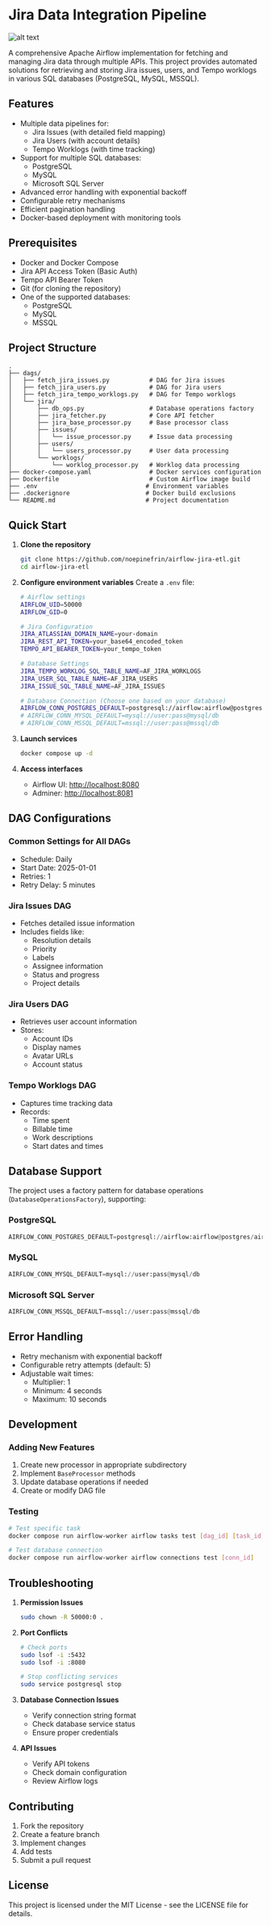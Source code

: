 # Jira Data Integration Pipeline
![alt text](img/worklog_example.jpeg)

A comprehensive Apache Airflow implementation for fetching and managing Jira data through multiple APIs. This project provides automated solutions for retrieving and storing Jira issues, users, and Tempo worklogs in various SQL databases (PostgreSQL, MySQL, MSSQL).

## Features

- Multiple data pipelines for:
  - Jira Issues (with detailed field mapping)
  - Jira Users (with account details)
  - Tempo Worklogs (with time tracking)
- Support for multiple SQL databases:
  - PostgreSQL
  - MySQL
  - Microsoft SQL Server
- Advanced error handling with exponential backoff
- Configurable retry mechanisms
- Efficient pagination handling
- Docker-based deployment with monitoring tools

## Prerequisites

- Docker and Docker Compose
- Jira API Access Token (Basic Auth)
- Tempo API Bearer Token
- Git (for cloning the repository)
- One of the supported databases:
  - PostgreSQL
  - MySQL
  - MSSQL

## Project Structure

```
.
├── dags/
│   ├── fetch_jira_issues.py           # DAG for Jira issues
│   ├── fetch_jira_users.py            # DAG for Jira users
│   ├── fetch_jira_tempo_worklogs.py   # DAG for Tempo worklogs
│   └── jira/
│       ├── db_ops.py                  # Database operations factory
│       ├── jira_fetcher.py            # Core API fetcher
│       ├── jira_base_processor.py     # Base processor class
│       ├── issues/
│       │   └── issue_processor.py     # Issue data processing
│       ├── users/
│       │   └── users_processor.py     # User data processing
│       └── worklogs/
│           └── worklog_processor.py   # Worklog data processing
├── docker-compose.yaml                # Docker services configuration
├── Dockerfile                         # Custom Airflow image build
├── .env                              # Environment variables
├── .dockerignore                     # Docker build exclusions
└── README.md                         # Project documentation
```

## Quick Start

1. **Clone the repository**
   ```bash
   git clone https://github.com/noepinefrin/airflow-jira-etl.git
   cd airflow-jira-etl
   ```

2. **Configure environment variables**
   Create a `.env` file:
   ```bash
   # Airflow settings
   AIRFLOW_UID=50000
   AIRFLOW_GID=0

   # Jira Configuration
   JIRA_ATLASSIAN_DOMAIN_NAME=your-domain
   JIRA_REST_API_TOKEN=your_base64_encoded_token
   TEMPO_API_BEARER_TOKEN=your_tempo_token

   # Database Settings
   JIRA_TEMPO_WORKLOG_SQL_TABLE_NAME=AF_JIRA_WORKLOGS
   JIRA_USER_SQL_TABLE_NAME=AF_JIRA_USERS
   JIRA_ISSUE_SQL_TABLE_NAME=AF_JIRA_ISSUES

   # Database Connection (Choose one based on your database)
   AIRFLOW_CONN_POSTGRES_DEFAULT=postgresql://airflow:airflow@postgres/airflow
   # AIRFLOW_CONN_MYSQL_DEFAULT=mysql://user:pass@mysql/db
   # AIRFLOW_CONN_MSSQL_DEFAULT=mssql://user:pass@mssql/db
   ```

3. **Launch services**
   ```bash
   docker compose up -d
   ```

4. **Access interfaces**
   - Airflow UI: [http://localhost:8080](http://localhost:8080)
   - Adminer: [http://localhost:8081](http://localhost:8081)

## DAG Configurations

### Common Settings for All DAGs
- Schedule: Daily
- Start Date: 2025-01-01
- Retries: 1
- Retry Delay: 5 minutes

### Jira Issues DAG
- Fetches detailed issue information
- Includes fields like:
  - Resolution details
  - Priority
  - Labels
  - Assignee information
  - Status and progress
  - Project details

### Jira Users DAG
- Retrieves user account information
- Stores:
  - Account IDs
  - Display names
  - Avatar URLs
  - Account status

### Tempo Worklogs DAG
- Captures time tracking data
- Records:
  - Time spent
  - Billable time
  - Work descriptions
  - Start dates and times

## Database Support

The project uses a factory pattern for database operations (`DatabaseOperationsFactory`), supporting:

### PostgreSQL
```python
AIRFLOW_CONN_POSTGRES_DEFAULT=postgresql://airflow:airflow@postgres/airflow
```

### MySQL
```python
AIRFLOW_CONN_MYSQL_DEFAULT=mysql://user:pass@mysql/db
```

### Microsoft SQL Server
```python
AIRFLOW_CONN_MSSQL_DEFAULT=mssql://user:pass@mssql/db
```

## Error Handling

- Retry mechanism with exponential backoff
- Configurable retry attempts (default: 5)
- Adjustable wait times:
  - Multiplier: 1
  - Minimum: 4 seconds
  - Maximum: 10 seconds

## Development

### Adding New Features
1. Create new processor in appropriate subdirectory
2. Implement `BaseProcessor` methods
3. Update database operations if needed
4. Create or modify DAG file

### Testing
```bash
# Test specific task
docker compose run airflow-worker airflow tasks test [dag_id] [task_id] [date]

# Test database connection
docker compose run airflow-worker airflow connections test [conn_id]
```

## Troubleshooting

1. **Permission Issues**
   ```bash
   sudo chown -R 50000:0 .
   ```

2. **Port Conflicts**
   ```bash
   # Check ports
   sudo lsof -i :5432
   sudo lsof -i :8080

   # Stop conflicting services
   sudo service postgresql stop
   ```

3. **Database Connection Issues**
   - Verify connection string format
   - Check database service status
   - Ensure proper credentials

4. **API Issues**
   - Verify API tokens
   - Check domain configuration
   - Review Airflow logs

## Contributing

1. Fork the repository
2. Create a feature branch
3. Implement changes
4. Add tests
5. Submit a pull request

## License

This project is licensed under the MIT License - see the LICENSE file for details.